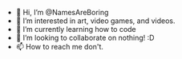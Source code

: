 - 👋 Hi, I’m @NamesAreBoring
- 👀 I’m interested in art, video games, and videos.
- 🌱 I’m currently learning how to code
- 💞️ I’m looking to collaborate on nothing! :D
- 📫 How to reach me don't.

<!---
NamesAreBoring/NamesAreBoring is a ✨ special ✨ repository because its `README.md` (this file) appears on your GitHub profile.
You can click the Preview link to take a look at your changes.
--->
